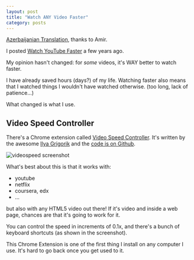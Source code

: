 ```yaml
---
layout: post
title: "Watch ANY Video Faster"
category: posts
---
```


[Azerbaijanian Translation](https://prodocs24.com/articles/watch-any-video-faster/), thanks to Amir.

I posted [Watch YouTube Faster](/posts/watch-youtube-faster/) a few years ago.

My opinion hasn't changed: for _some_ videos, it's WAY better to watch faster.

I have already saved hours (days?) of my life.
Watching faster also means that I watched things I wouldn't have watched otherwise. (too long, lack of patience...)

What changed is what I use.

## Video Speed Controller

There's a Chrome extension called [Video Speed Controller](https://chrome.google.com/webstore/detail/video-speed-controller/nffaoalbilbmmfgbnbgppjihopabppdk).
It's written by the awesome [Ilya Grigorik](https://www.igvita.com/) and the [code is on Github](https://github.com/igrigorik/videospeed).

![videospeed screenshot]({{site.url}}/assets/videospeed/videospeed.png)

What's best about this is that it works with:

- youtube
- netflix
- coursera, edx
- ...

but also with any HTML5 video out there! If it's video and inside a web page,
chances are that it's going to work for it.

You can control the speed in increments of 0.1x, and there's a bunch of keyboard shortcuts (as shown in the screenshot).

This Chrome Extension is one of the first thing I install on any computer I use. It's hard to go back once you get used to it.

